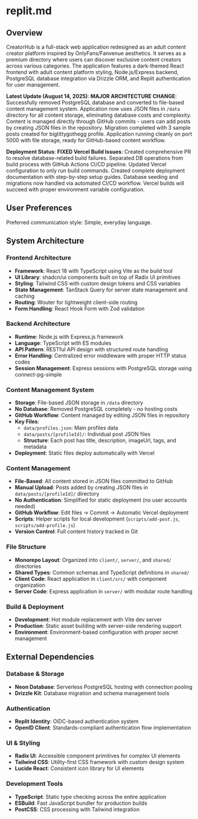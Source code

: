 # replit.md

## Overview

CreatorHub is a full-stack web application redesigned as an adult content creator platform inspired by OnlyFans/Fanvenue aesthetics. It serves as a premium directory where users can discover exclusive content creators across various categories. The application features a dark-themed React frontend with adult content platform styling, Node.js/Express backend, PostgreSQL database integration via Drizzle ORM, and Replit authentication for user management.

**Latest Update (August 14, 2025)**: **MAJOR ARCHITECTURE CHANGE**: Successfully removed PostgreSQL database and converted to file-based content management system. Application now uses JSON files in `/data` directory for all content storage, eliminating database costs and complexity. Content is managed directly through GitHub commits - users can add posts by creating JSON files in the repository. Migration completed with 3 sample posts created for bigtittygothegg profile. Application running cleanly on port 5000 with file storage, ready for GitHub-based content workflow.

**Deployment Status**: **FIXED Vercel Build Issues**: Created comprehensive PR to resolve database-related build failures. Separated DB operations from build process with GitHub Actions CI/CD pipeline. Updated Vercel configuration to only run build commands. Created complete deployment documentation with step-by-step setup guides. Database seeding and migrations now handled via automated CI/CD workflow. Vercel builds will succeed with proper environment variable configuration.

## User Preferences

Preferred communication style: Simple, everyday language.

## System Architecture

### Frontend Architecture
- **Framework**: React 18 with TypeScript using Vite as the build tool
- **UI Library**: shadcn/ui components built on top of Radix UI primitives
- **Styling**: Tailwind CSS with custom design tokens and CSS variables
- **State Management**: TanStack Query for server state management and caching
- **Routing**: Wouter for lightweight client-side routing
- **Form Handling**: React Hook Form with Zod validation

### Backend Architecture
- **Runtime**: Node.js with Express.js framework
- **Language**: TypeScript with ES modules
- **API Pattern**: RESTful API design with structured route handling
- **Error Handling**: Centralized error middleware with proper HTTP status codes
- **Session Management**: Express sessions with PostgreSQL storage using connect-pg-simple

### Content Management System
- **Storage**: File-based JSON storage in `/data` directory
- **No Database**: Removed PostgreSQL completely - no hosting costs
- **GitHub Workflow**: Content managed by editing JSON files in repository
- **Key Files**:
  - `data/profiles.json`: Main profiles data
  - `data/posts/[profileId]/`: Individual post JSON files
  - **Structure**: Each post has title, description, imageUrl, tags, and metadata
- **Deployment**: Static files deploy automatically with Vercel

### Content Management
- **File-Based**: All content stored in JSON files committed to GitHub
- **Manual Upload**: Posts added by creating JSON files in `data/posts/[profileId]/` directory
- **No Authentication**: Simplified for static deployment (no user accounts needed)
- **GitHub Workflow**: Edit files → Commit → Automatic Vercel deployment
- **Scripts**: Helper scripts for local development (`scripts/add-post.js`, `scripts/add-profile.js`)
- **Version Control**: Full content history tracked in Git

### File Structure
- **Monorepo Layout**: Organized into `client/`, `server/`, and `shared/` directories
- **Shared Types**: Common schemas and TypeScript definitions in `shared/`
- **Client Code**: React application in `client/src/` with component organization
- **Server Code**: Express application in `server/` with modular route handling

### Build & Deployment
- **Development**: Hot module replacement with Vite dev server
- **Production**: Static asset building with server-side rendering support
- **Environment**: Environment-based configuration with proper secret management

## External Dependencies

### Database & Storage
- **Neon Database**: Serverless PostgreSQL hosting with connection pooling
- **Drizzle Kit**: Database migration and schema management tools

### Authentication
- **Replit Identity**: OIDC-based authentication system
- **OpenID Client**: Standards-compliant authentication flow implementation

### UI & Styling
- **Radix UI**: Accessible component primitives for complex UI elements
- **Tailwind CSS**: Utility-first CSS framework with custom design system
- **Lucide React**: Consistent icon library for UI elements

### Development Tools
- **TypeScript**: Static type checking across the entire application
- **ESBuild**: Fast JavaScript bundler for production builds
- **PostCSS**: CSS processing with Tailwind integration